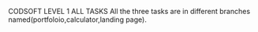 CODSOFT
LEVEL 1 ALL TASKS All the three tasks are in different branches named(portfoloio,calculator,landing page).
